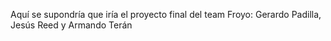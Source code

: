 Aquí se supondría que iría el proyecto final del team Froyo: Gerardo Padilla, Jesús Reed y Armando Terán
